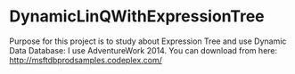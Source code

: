# DynamicLinQWithExpressionTree
Purpose for this project is to study about Expression Tree and use Dynamic Data
Database: I use AdventureWork 2014. You can download from here: http://msftdbprodsamples.codeplex.com/